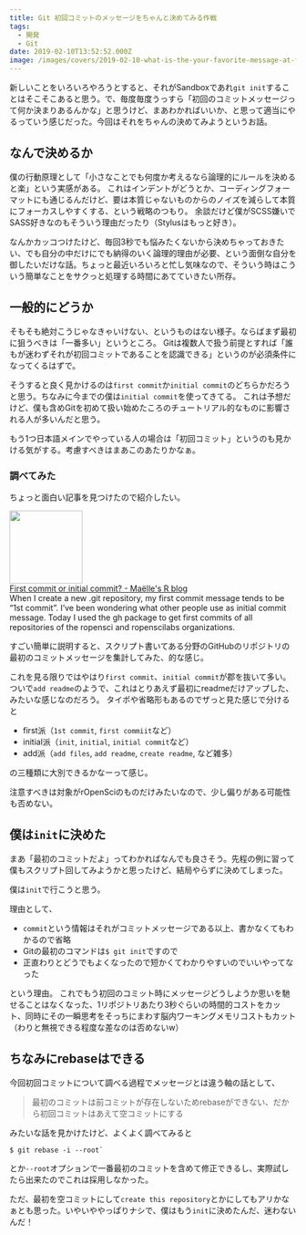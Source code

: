 ```yaml
---
title: Git 初回コミットのメッセージをちゃんと決めてみる作戦
tags:
  - 開発
  - Git
date: 2019-02-10T13:52:52.000Z
image: /images/covers/2019-02-10-what-is-the-your-favorite-message-at-first-commit.jpg
---
```


新しいことをいろいろやろうとすると、それがSandboxであれ`git init`することはそこそこあると思う。で、毎度毎度うっすら「初回のコミットメッセージって何か決まりあるんかな」と思うけど、まあわかればいいか、と思って適当にやるっていう感じだった。今回はそれをちゃんの決めてみようというお話。

## なんで決めるか
僕の行動原理として「小さなことでも何度か考えるなら論理的にルールを決めると楽」という実感がある。
これはインデントがどうとか、コーディングフォーマットにも通じるんだけど、要は本質じゃないものからのノイズを減らして本質にフォーカスしやすくする、という戦略のつもり。
余談だけど僕がSCSS嫌いでSASS好きなのもそういう理由だったり（Stylusはもっと好き）。

なんかカッコつけたけど、毎回3秒でも悩みたくないから決めちゃっておきたい、でも自分の中だけにでも納得のいく論理的理由が必要、という面倒な自分を御したいだけな話。ちょっと最近いろいろと忙し気味なので、そういう時はこういう簡単なことをサクっと処理する時間にあてていきたい所存。

## 一般的にどうか
そもそも絶対こうじゃなきゃいけない、というものはない様子。ならばまず最初に狙うべきは「一番多い」というところ。 Gitは複数人で扱う前提とすれば「誰もが迷わずそれが初回コミットであることを認識できる」というのが必須条件になってくるはずで。

そうすると良く見かけるのは`first commit`か`initial commit`のどちらかだろうと思う。ちなみに今までの僕は`initial commit`を使ってきてる。
これは予想だけど、僕も含めGitを初めて扱い始めたころのチュートリアル的なものに影響される人が多いんだと思う。

もう1つ日本語メインでやっている人の場合は「初回コミット」というのも見かける気がする。考慮すべきはまあこのあたりかなぁ。

### 調べてみた
ちょっと面白い記事を見つけたので紹介したい。
<div class="linkbox"><div class="linkbox_image"><a href="https://masalmon.eu/2017/02/21/firstcommit/" target="_blank" ><img src="https://masalmon.eu/img/barbie_office.jpg" style="border: none;" width="128" /></a></div><div class="link_info"><div class="link_title"><a href="https://masalmon.eu/2017/02/21/firstcommit/" target="_blank" >First commit or initial commit? - Maëlle's R blog</a> </div><div class="link_description">When I create a new .git repository, my first commit message tends to be “1st commit”. I’ve been wondering what other people use as initial commit message. Today I used the gh package to get first commits of all repositories of the ropensci and ropenscilabs organizations.</div></div></div>

すごい簡単に説明すると、スクリプト書いてある分野のGitHubのリポジトリの最初のコミットメッセージを集計してみた、的な感じ。

これを見る限りではやはり`first commit`、`initial commit`が郡を抜いて多い。ついで`add readme`のようで、これはとりあえず最初にreadmeだけアップした、みたいな感じなのだろう。
タイポや省略形もあるのでザっと見た感じで分けると

+ first派（`1st commit`, `first commiit`など）
+ initial派（`init`, `initial`, `initial commit`など）
+ add派（`add files`, `add readme`, `create readme`, など雑多）

の三種類に大別できるかなーって感じ。

注意すべきは対象がrOpenSciのものだけみたいなので、少し偏りがある可能性も否めない。

## 僕は`init`に決めた
まあ「最初のコミットだよ」ってわかればなんでも良さそう。先程の例に習って僕もスクリプト回してみようかと思ったけど、結局やらずに決めてしまった。

僕は`init`で行こうと思う。

理由として、

+ `commit`という情報はそれがコミットメッセージである以上、書かなくてもわかるので省略
+ Gitの最初のコマンドは`$ git init`ですので
+ 正直わりとどうでもよくなったので短かくてわかりやすいのでいいやってなった

という理由。
これでもう初回のコミット時にメッセージどうしようか思いを馳せることはなくなった、1リポジトリあたり3秒ぐらいの時間的コストをカット、同時にその一瞬思考をそっちにまわす脳内ワーキングメモリコストもカット（わりと無視できる程度な差なのは否めないw）

## ちなみにrebaseはできる
今回初回コミットについて調べる過程でメッセージとは違う軸の話として、

> 最初のコミットは前コミットが存在しないためrebaseができない、だから初回コミットはあえて空コミットにする

みたいな話を見かけたけど、よくよく調べてみると
```
$ git rebase -i --root`
```
とか`--root`オプションで一番最初のコミットを含めて修正できるし、実際試したら出来たのでこれは採用しなかった。

ただ、最初を空コミットにして`create this repository`とかにしてもアリかなぁとも思った。いやいややっぱりナシで、僕はもう`init`に決めたんだ、迷わないんだ！
